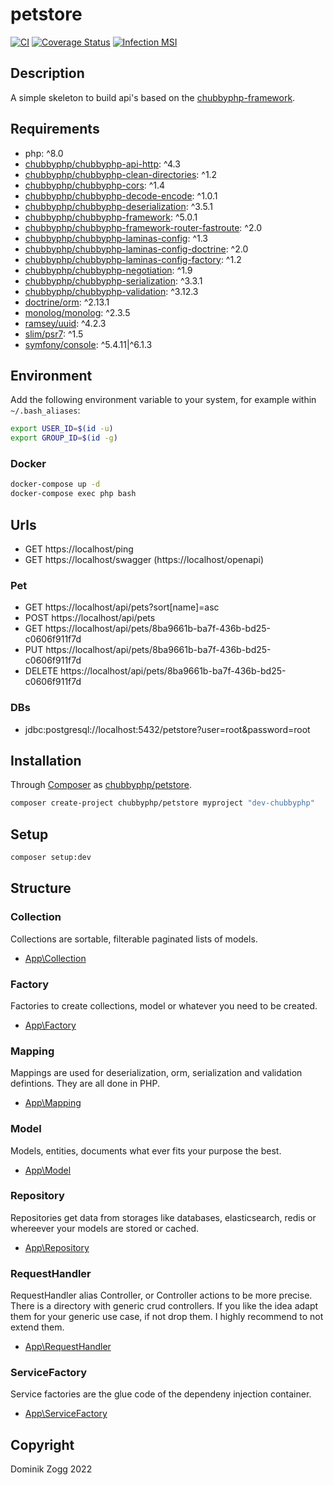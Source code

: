# petstore

[![CI](https://github.com/chubbyphp/petstore/workflows/CI/badge.svg?branch=chubbyphp)](https://github.com/chubbyphp/petstore/actions?query=workflow%3ACI)
[![Coverage Status](https://coveralls.io/repos/github/chubbyphp/petstore/badge.svg?branch=chubbyphp)](https://coveralls.io/github/chubbyphp/petstore?branch=chubbyphp)
[![Infection MSI](https://badge.stryker-mutator.io/github.com/chubbyphp/petstore/chubbyphp)](https://dashboard.stryker-mutator.io/reports/github.com/chubbyphp/petstore/chubbyphp)

## Description

A simple skeleton to build api's based on the [chubbyphp-framework][1].

## Requirements

 * php: ^8.0
 * [chubbyphp/chubbyphp-api-http][2]: ^4.3
 * [chubbyphp/chubbyphp-clean-directories][3]: ^1.2
 * [chubbyphp/chubbyphp-cors][4]: ^1.4
 * [chubbyphp/chubbyphp-decode-encode][5]: ^1.0.1
 * [chubbyphp/chubbyphp-deserialization][6]: ^3.5.1
 * [chubbyphp/chubbyphp-framework][7]: ^5.0.1
 * [chubbyphp/chubbyphp-framework-router-fastroute][8]: ^2.0
 * [chubbyphp/chubbyphp-laminas-config][9]: ^1.3
 * [chubbyphp/chubbyphp-laminas-config-doctrine][10]: ^2.0
 * [chubbyphp/chubbyphp-laminas-config-factory][11]: ^1.2
 * [chubbyphp/chubbyphp-negotiation][12]: ^1.9
 * [chubbyphp/chubbyphp-serialization][13]: ^3.3.1
 * [chubbyphp/chubbyphp-validation][14]: ^3.12.3
 * [doctrine/orm][15]: ^2.13.1
 * [monolog/monolog][16]: ^2.3.5
 * [ramsey/uuid][17]: ^4.2.3
 * [slim/psr7][18]: ^1.5
 * [symfony/console][19]: ^5.4.11|^6.1.3

## Environment

Add the following environment variable to your system, for example within `~/.bash_aliases`:

```sh
export USER_ID=$(id -u)
export GROUP_ID=$(id -g)
```

### Docker

```sh
docker-compose up -d
docker-compose exec php bash
```

## Urls

* GET https://localhost/ping
* GET https://localhost/swagger (https://localhost/openapi)

### Pet

* GET https://localhost/api/pets?sort[name]=asc
* POST https://localhost/api/pets
* GET https://localhost/api/pets/8ba9661b-ba7f-436b-bd25-c0606f911f7d
* PUT https://localhost/api/pets/8ba9661b-ba7f-436b-bd25-c0606f911f7d
* DELETE https://localhost/api/pets/8ba9661b-ba7f-436b-bd25-c0606f911f7d

### DBs

 * jdbc:postgresql://localhost:5432/petstore?user=root&password=root

## Installation

Through [Composer](http://getcomposer.org) as [chubbyphp/petstore][40].

```bash
composer create-project chubbyphp/petstore myproject "dev-chubbyphp"
```

## Setup

```sh
composer setup:dev
```

## Structure

### Collection

Collections are sortable, filterable paginated lists of models.

 * [App\Collection][60]

### Factory

Factories to create collections, model or whatever you need to be created.

 * [App\Factory][70]

### Mapping

Mappings are used for deserialization, orm, serialization and validation defintions. They are all done in PHP.

 * [App\Mapping][80]

### Model

Models, entities, documents what ever fits your purpose the best.

 * [App\Model][90]

### Repository

Repositories get data from storages like databases, elasticsearch, redis or whereever your models are stored or cached.

 * [App\Repository][100]

### RequestHandler

RequestHandler alias Controller, or Controller actions to be more precise.
There is a directory with generic crud controllers. If you like the idea adapt them for your generic use case, if not drop them.
I highly recommend to not extend them.

 * [App\RequestHandler][110]

### ServiceFactory

Service factories are the glue code of the dependeny injection container.

 * [App\ServiceFactory][120]

## Copyright

Dominik Zogg 2022

[1]: https://github.com/chubbyphp/chubbyphp-framework

[2]: https://packagist.org/packages/chubbyphp/chubbyphp-api-http
[3]: https://packagist.org/packages/chubbyphp/chubbyphp-clean-directories
[4]: https://packagist.org/packages/chubbyphp/chubbyphp-cors
[5]: https://packagist.org/packages/chubbyphp/chubbyphp-decode-encode
[6]: https://packagist.org/packages/chubbyphp/chubbyphp-deserialization
[7]: https://packagist.org/packages/chubbyphp/chubbyphp-framework
[8]: https://packagist.org/packages/chubbyphp/chubbyphp-framework-router-fastroute
[9]: https://packagist.org/packages/chubbyphp/chubbyphp-laminas-config
[10]: https://packagist.org/packages/chubbyphp/chubbyphp-laminas-config-doctrine
[11]: https://packagist.org/packages/chubbyphp/chubbyphp-laminas-config-factory
[12]: https://packagist.org/packages/chubbyphp/chubbyphp-negotiation
[13]: https://packagist.org/packages/chubbyphp/chubbyphp-serialization
[14]: https://packagist.org/packages/chubbyphp/chubbyphp-validation
[15]: https://packagist.org/packages/doctrine/orm
[16]: https://packagist.org/packages/monolog/monolog
[17]: https://packagist.org/packages/ramsey/uuid
[18]: https://packagist.org/packages/slim/psr7
[19]: https://packagist.org/packages/symfony/console

[40]: https://packagist.org/packages/chubbyphp/petstore

[60]: src/Collection

[70]: src/Factory

[80]: src/Mapping

[90]: src/Model

[100]: src/Repository

[110]: src/RequestHandler

[120]: src/ServiceFactory
